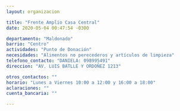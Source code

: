 ```yaml
---
layout: organizacion

title: "Frente Amplio Casa Central"
date: 2020-05-04 00:47:54 -0300

departamento: "Maldonado"
barrio: "Centro"
actividades: "Punto de Donación"
necesidades: "Alimentos no perecederos y artículos de limpieza"
telefono_contacto: "DANIELA: 098995491"
direccion: "AV. LUIS BATLLE Y ORDOÑEZ 1213"

otros_contactos: ""
horario: "Lunes a Viernes 10:00 a 12:00 y 16:00 a 18:00"
aclaraciones: ""
cuenta_bancaria: ""

---
```

